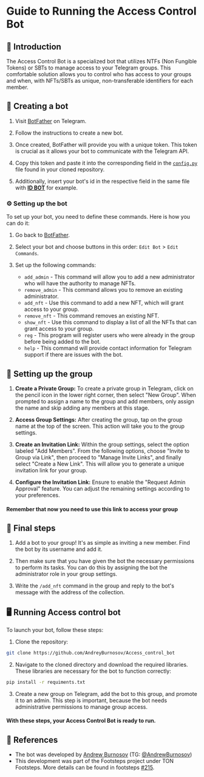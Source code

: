# Guide to Running the Access Control Bot

## 👋 Introduction

The Access Control Bot is a specialized bot that utilizes NTFs (Non Fungible Tokens) or SBTs to manage access to your Telegram groups. This comfortable solution allows you to control who has access to your groups and when, with NFTs/SBTs as unique, non-transferable identifiers for each member.

## 🤖 Creating a bot

1.  Visit [BotFather](https://t.me/BotFather) on Telegram.

2.  Follow the instructions to create a new bot.

3.  Once created, BotFather will provide you with a unique token. This token is crucial as it allows your bot to communicate with the Telegram API.

4.  Copy this token and paste it into the corresponding field in the [`config.py`](https://github.com/AndreyBurnosov/Access_control_bot/blob/master/config.py) file found in your cloned repository.

5.  Additionally, insert your bot's id in the respective field in the same file with [**ID BOT**](https://t.me/myidbot) for example.

### ⚙️ Setting up the bot

To set up your bot, you need to define these commands. Here is how you can do it:

1.  Go back to [BotFather](https://t.me/BotFather).

2.  Select your bot and choose buttons in this order: `Edit Bot` > `Edit Commands`.

3.  Set up the following commands:

    - `add_admin` - This command will allow you to add a new administrator who will have the authority to manage NFTs.
    - `remove_admin` - This command allows you to remove an existing administrator.
    - `add_nft` - Use this command to add a new NFT, which will grant access to your group.
    - `remove_nft` - This command removes an existing NFT.
    - `show_nft` - Use this command to display a list of all the NFTs that can grant access to your group.
    - `reg` - This program will register users who were already in the group before being added to the bot.
    - `help` - This command will provide contact information for Telegram support if there are issues with the bot.

## 💬 Setting up the group

1.  **Create a Private Group:** To create a private group in Telegram, click on the pencil icon in the lower right corner, then select "New Group". When prompted to assign a name to the group and add members, only assign the name and skip adding any members at this stage.

2.  **Access Group Settings:** After creating the group, tap on the group name at the top of the screen. This action will take you to the group settings.

3.  **Create an Invitation Link:** Within the group settings, select the option labeled "Add Members". From the following options, choose "Invite to Group via Link", then proceed to "Manage Invite Links", and finally select "Create a New Link". This will allow you to generate a unique invitation link for your group.

4.  **Configure the Invitation Link:** Ensure to enable the "Request Admin Approval" feature. You can adjust the remaining settings according to your preferences.

#### Remember that now you need to use this link to access your group

## 🏁 Final steps

1.  Add a bot to your group! It's as simple as inviting a new member. Find the bot by its username and add it.

2.  Then make sure that you have given the bot the necessary permissions to perform its tasks. You can do this by assigning the bot the administrator role in your group settings.

3.  Write the `/add_nft` command in the group and reply to the bot's message with the address of the collection.

## 🖥 Running Access control bot

To launch your bot, follow these steps:

1.  Clone the repository:

```bash
git clone https://github.com/AndreyBurnosov/Access_control_bot
```

2.  Navigate to the cloned directory and download the required libraries. These libraries are necessary for the bot to function correctly:

```bash
pip install -r requiments.txt
```

3.  Create a new group on Telegram, add the bot to this group, and promote it to an admin. This step is important, because the bot needs administrative permissions to manage group access.

#### With these steps, your Access Control Bot is ready to run.

## 📌 References

- The bot was developed by [Andrew Burnosov](https://github.com/AndreyBurnosov) (TG: [@AndrewBurnosov](https://t.me/AndreyBurnosov))
- This development was part of the Footsteps project under TON Footsteps. More details can be found in footsteps [#215](https://github.com/ton-society/ton-footsteps/issues/215).
